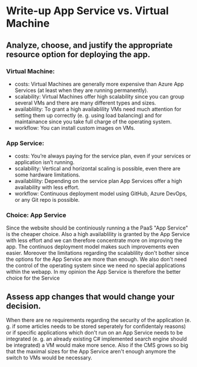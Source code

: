 # Write-up App Service vs. Virtual Machine

## Analyze, choose, and justify the appropriate resource option for deploying the app.

### Virtual Machine:
- costs: Virtual Machines are generally more expensive than Azure App Services (at least when they are running permanently).
- scalability: Virtual Machines offer high scalability since you can group several VMs and there are many different types and sizes.
- availablility: To grant a high availablility VMs need much attention for setting them up correctly (e. g. using load balancing) and for maintainance since you take full charge of the operating system.
- workflow: You can install custom images on VMs.

### App Service:
- costs: You’re always paying for the service plan, even if your services or application isn’t running.
- scalability: Vertical and horizontal scaling is possible, even there are some hardware limitations. 
- availablility: Depending on the service plan App Services offer a high availability with less effort.
- workflow: Continuous deployment model using GitHub, Azure DevOps, or any Git repo is possible.

### Choice: App Service

Since the website should be continiously running a the PaaS "App Service" is the cheaper choice. Also a high availablility is granted by the App Service with less effort and we can therefore concentrate more on improving the app. The continuos deployment model makes such improvements even easier. Moreover the limitations regarding the scalablility don't bother since the options for the App Service are more than enough. We also don't need the control of the operating system since we need no special applications within the webapp. In my opinion the App Service is therefore the better choice for the Service

## Assess app changes that would change your decision.

When there are ne requirements regarding the security of the application (e. g. if some articles needs to be stored seperately for confidentaly reasons) or if specific applications which don't run on an App Service needs to be integrated (e. g. an already existing C# implemented search engine should be integrated) a VM would make more sence. Also if the CMS grows so big that the maximal sizes for the App Service aren't enough anymore the switch to VMs would be necessary.